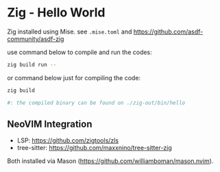# Zig  - Hello World

Zig installed using Mise. see `.mise.toml` and https://github.com/asdf-community/asdf-zig

use command below to compile and run the codes:

```sh
zig build run --
```

or command below just for compiling the code:

```sh
zig build 

#: the compiled binary can be found on ./zig-out/bin/hello
```


## NeoVIM Integration

- LSP: https://github.com/zigtools/zls
- tree-sitter: https://github.com/maxxnino/tree-sitter-zig

Both installed via Mason (https://github.com/williamboman/mason.nvim).
